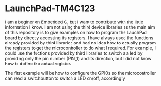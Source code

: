 # LaunchPad-TM4C123

I am a beginer on Embedded C, but I want to contribute with the little information I know.
I am not using the third device libraries as the main aim of this repository is to give examples on how to program the LauchPad board by directly accessing its registers. I have always used the functions already provided by third libraries and had no idea how to actually program the registers to get the microcontroller to do what I required. For example, I could use the fuctions provided by third libraries to switch a a led by providing only the pin number (PIN_1) and its direction, but I did not know how to define the actual register.

The first example will be how to configure the GPIOs so the microcontroller can read a switchbutton to switch a LED on/off, accordingly. 
